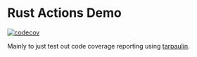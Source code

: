 # Rust Actions Demo

[![codecov](https://codecov.io/gh/thanethomson/rust-actions-demo/branch/master/graph/badge.svg)](https://codecov.io/gh/thanethomson/rust-actions-demo)

Mainly to just test out code coverage reporting using [tarpaulin].

[tarpaulin]: https://github.com/xd009642/tarpaulin
